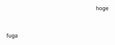 <!doctype html>
<header>
  hoge
</header>
<html>
<body>
  <!-- コンテンツを配置 -->
</body>
<footer>
  fuga
</footer>
</html>
